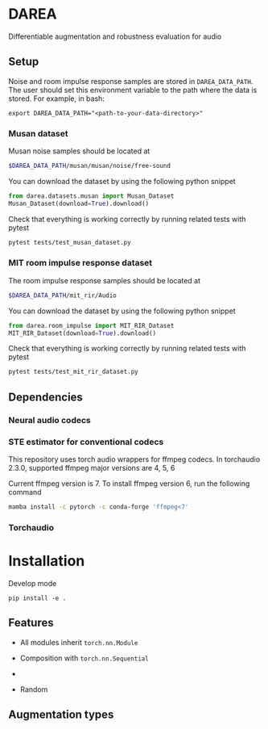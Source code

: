 # DAREA
Differentiable augmentation and robustness evaluation for audio


## Setup

Noise and room impulse response samples are stored in `DAREA_DATA_PATH`. The user should set this environment variable to the path where the data is stored. For example, in bash:
```shell
export DAREA_DATA_PATH="<path-to-your-data-directory>"
```

### Musan dataset
Musan noise samples should be located at 
```bash
$DAREA_DATA_PATH/musan/musan/noise/free-sound
```

You can download the dataset by using the following python snippet
```python
from darea.datasets.musan import Musan_Dataset
Musan_Dataset(download=True).download()
```

Check that everything is working correctly by running related tests with pytest
```bash
pytest tests/test_musan_dataset.py
```


### MIT room impulse response dataset


The room impulse response samples should be located at 
```bash
$DAREA_DATA_PATH/mit_rir/Audio
```

You can download the dataset by using the following python snippet
```python
from darea.room_impulse import MIT_RIR_Dataset
MIT_RIR_Dataset(download=True).download()
```

Check that everything is working correctly by running related tests with pytest
```bash
pytest tests/test_mit_rir_dataset.py
```


## Dependencies



### Neural audio codecs

### STE estimator for conventional codecs

This repository uses torch audio wrappers for ffmpeg codecs. In torchaudio 2.3.0, supported ffmpeg major versions are 4, 5, 6

Current ffmpeg version is 7. To install ffmpeg version 6, run the following command
```bash
mamba install -c pytorch -c conda-forge 'ffmpeg<7'
```


### Torchaudio

# Installation

Develop mode
```
pip install -e .
```

## Features

- All modules inherit `torch.nn.Module`

- Composition with `torch.nn.Sequential`

- 

- Random 

## Augmentation types